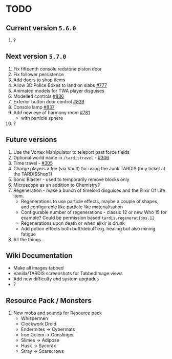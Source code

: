 # TODO

## Current version `5.6.0`

1. ?

## Next version `5.7.0`

1. Fix fifteenth console redstone piston door
2. Fix follower persistence
3. Add doors to shop items
4. Allow 3D Police Boxes to land on slabs [#777](https://github.com/eccentricdevotion/TARDIS/issues/777)
5. Animated models for TWA player disguises
6. Modelled controls [#836](https://github.com/eccentricdevotion/TARDIS/issues/836)
7. Exterior button door control [#839](https://github.com/eccentricdevotion/TARDIS/issues/839)
8. Console lamp [#837](https://github.com/eccentricdevotion/TARDIS/issues/837)
9. Add new eye of harmony room [#781](https://github.com/eccentricdevotion/TARDIS/issues/781)
    - with particle sphere
10. ?

## Future versions

1. Use the Vortex Manipulator to teleport past force fields
2. Optional world name in `/tardistravel` - [#306](https://github.com/eccentricdevotion/TARDIS/issues/306)
3. Time travel - [#305](https://github.com/eccentricdevotion/TARDIS/issues/305)
4. Charge players a fee (via Vault) for using the Junk TARDIS (buy ticket at the TARDISShop?)
5. Sonic Blaster - used to temporarily remove blocks only
6. Microscope as an addition to Chemistry?
7. Regeneration - make a bunch of timelord disguises and the Elixir Of Life item.
   - Regenerations to use particle effects, maybe a couple of shapes, and configurable like particle like materialisation
   - Configurable number of regenerations - classic 12 or new Who 15 for example? Could be permission based `tardis.regenerations.12`
   - Regenerations upon death or when elixir is drunk
   - Add potion effects both buff/debuff e.g. healing but also mining fatigue
8. All the things...

## Wiki Documentation

* Make all images tabbed
* Vanilla/TARDIS screenshots for TabbedImage views
* Add new difficulty and system upgrades
* ?

## Resource Pack / Monsters

1. New mobs and sounds for Resource pack
    * Whispermen
    * Clockwork Droid
    * Endermites -> Cybermats
    * Iron Golem -> Gunslinger
    * Slimes -> Adipose
    * Husk -> Sycorax
    * Stray -> Scarecrows
